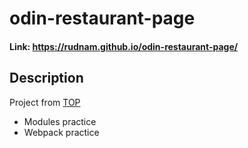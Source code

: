 # odin-restaurant-page
#### Link: https://rudnam.github.io/odin-restaurant-page/
## Description
Project from [TOP](https://www.theodinproject.com/lessons/node-path-javascript-restaurant-page)
- Modules practice
- Webpack practice